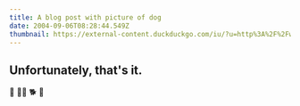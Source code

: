 ```yaml
---
title: A blog post with picture of dog
date: 2004-09-06T08:28:44.549Z
thumbnail: https://external-content.duckduckgo.com/iu/?u=http%3A%2F%2Fwww.wallpapers13.com%2Fwp-content%2Fuploads%2F2015%2F12%2FNature-Lake-Bled.-Desktop-background-image.jpg&f=1&nofb=1&ipt=9a94fb536885752fbd45c665a847ab02f93924e1c8c7f8095585a52ed362cfe2&ipo=images
---
```

## Unfortunately, that's it.

🦮 🐕‍🦺 🐕 🐩
